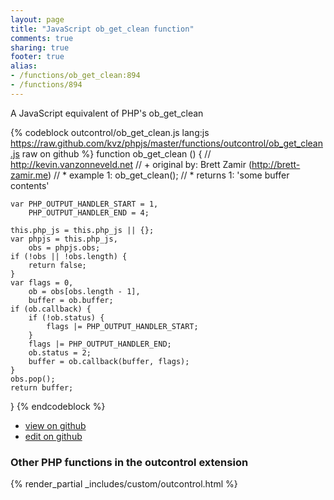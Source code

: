 ```yaml
---
layout: page
title: "JavaScript ob_get_clean function"
comments: true
sharing: true
footer: true
alias:
- /functions/ob_get_clean:894
- /functions/894
---
```

<!-- Generated by Rakefile:build -->
A JavaScript equivalent of PHP's ob_get_clean

{% codeblock outcontrol/ob_get_clean.js lang:js https://raw.github.com/kvz/phpjs/master/functions/outcontrol/ob_get_clean.js raw on github %}
function ob_get_clean () {
    // http://kevin.vanzonneveld.net
    // +   original by: Brett Zamir (http://brett-zamir.me)
    // *     example 1: ob_get_clean();
    // *     returns 1: 'some buffer contents'

    var PHP_OUTPUT_HANDLER_START = 1,
        PHP_OUTPUT_HANDLER_END = 4;

    this.php_js = this.php_js || {};
    var phpjs = this.php_js,
        obs = phpjs.obs;
    if (!obs || !obs.length) {
        return false;
    }
    var flags = 0,
        ob = obs[obs.length - 1],
        buffer = ob.buffer;
    if (ob.callback) {
        if (!ob.status) {
            flags |= PHP_OUTPUT_HANDLER_START;
        }
        flags |= PHP_OUTPUT_HANDLER_END;
        ob.status = 2;
        buffer = ob.callback(buffer, flags);
    }
    obs.pop();
    return buffer;
}
{% endcodeblock %}

 - [view on github](https://github.com/kvz/phpjs/blob/master/functions/outcontrol/ob_get_clean.js)
 - [edit on github](https://github.com/kvz/phpjs/edit/master/functions/outcontrol/ob_get_clean.js)

### Other PHP functions in the outcontrol extension
{% render_partial _includes/custom/outcontrol.html %}
